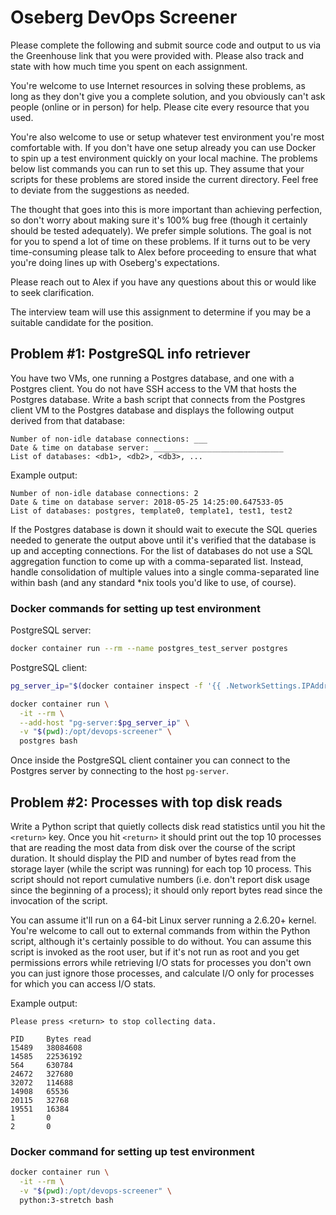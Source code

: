 # Oseberg DevOps Screener

Please complete the following and submit source code and output to us via the
Greenhouse link that you were provided with. Please also track and state with
how much time you spent on each assignment.

You're welcome to use Internet resources in solving these problems, as long as
they don't give you a complete solution, and you obviously can't ask people
(online or in person) for help. Please cite every resource that you used.

You're also welcome to use or setup whatever test environment you're most
comfortable with. If you don't have one setup already you can use Docker to spin
up a test environment quickly on your local machine. The problems below list
commands you can run to set this up. They assume that your scripts for these
problems are stored inside the current directory. Feel free to deviate from the
suggestions as needed.

The thought that goes into this is more important than achieving perfection, so
don't worry about making sure it's 100% bug free (though it certainly should be
tested adequately). We prefer simple solutions. The goal is not for you to spend
a lot of time on these problems. If it turns out to be very time-consuming
please talk to Alex before proceeding to ensure that what you're doing lines up
with Oseberg's expectations.

Please reach out to Alex if you have any questions about this or would like to
seek clarification.

The interview team will use this assignment to determine if you may be a
suitable candidate for the position.


## Problem #1: PostgreSQL info retriever

You have two VMs, one running a Postgres database, and one with a Postgres
client. You do not have SSH access to the VM that hosts the Postgres database.
Write a bash script that connects from the Postgres client VM to the Postgres
database and displays the following output derived from that database:

```
Number of non-idle database connections: ___
Date & time on database server: _____________________________
List of databases: <db1>, <db2>, <db3>, ...
```

Example output:
```
Number of non-idle database connections: 2
Date & time on database server: 2018-05-25 14:25:00.647533-05
List of databases: postgres, template0, template1, test1, test2
```

If the Postgres database is down it should wait to execute the SQL queries
needed to generate the output above until it's verified that the database is up
and accepting connections. For the list of databases do not use a SQL
aggregation function to come up with a comma-separated list. Instead, handle
consolidation of multiple values into a single comma-separated line within bash
(and any standard \*nix tools you'd like to use, of course).

### Docker commands for setting up test environment

PostgreSQL server:

```bash
docker container run --rm --name postgres_test_server postgres
```

PostgreSQL client:

```bash
pg_server_ip="$(docker container inspect -f '{{ .NetworkSettings.IPAddress }}' postgres_test_server)"

docker container run \
  -it --rm \
  --add-host "pg-server:$pg_server_ip" \
  -v "$(pwd):/opt/devops-screener" \
  postgres bash
```

Once inside the PostgreSQL client container you can connect to the Postgres
server by connecting to the host `pg-server`.


## Problem #2: Processes with top disk reads

Write a Python script that quietly collects disk read statistics until you hit
the `<return>` key. Once you hit `<return>` it should print out the top 10
processes that are reading the most data from disk over the course of the script
duration. It should display the PID and number of bytes read from the storage
layer (while the script was running) for each top 10 process. This script should
not report cumulative numbers (i.e. don't report disk usage since the beginning
of a process); it should only report bytes read since the invocation of the
script.

You can assume it'll run on a 64-bit Linux server running a 2.6.20+ kernel.
You're welcome to call out to external commands from within the Python script,
although it's certainly possible to do without. You can assume this script is
invoked as the root user, but if it's not run as root and you get permissions
errors while retrieving I/O stats for processes you don't own you can just
ignore those processes, and calculate I/O only for processes for which you can
access I/O stats.

Example output:
```
Please press <return> to stop collecting data.

PID     Bytes read
15489   38084608
14585   22536192
564     630784
24672   327680
32072   114688
14908   65536
20115   32768
19551   16384
1       0
2       0
```

### Docker command for setting up test environment

```bash
docker container run \
  -it --rm \
  -v "$(pwd):/opt/devops-screener" \
  python:3-stretch bash
```
